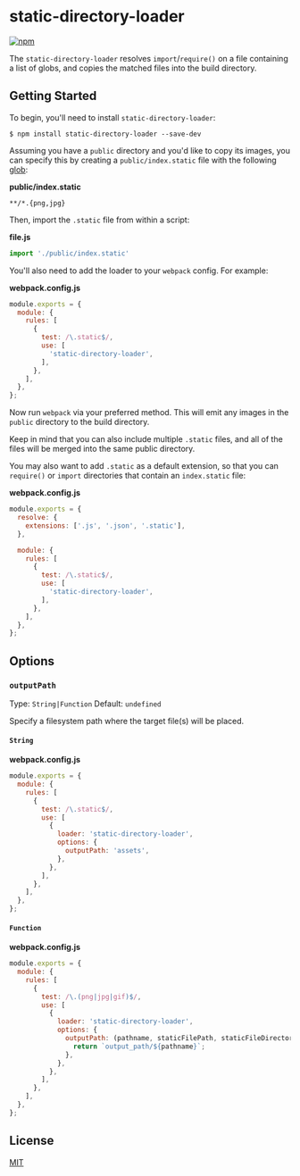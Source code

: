 # static-directory-loader

[![npm][npm]][npm-url]

The `static-directory-loader` resolves `import`/`require()` on a file containing a list of globs, and copies the matched files into the build directory.

## Getting Started

To begin, you'll need to install `static-directory-loader`:

```console
$ npm install static-directory-loader --save-dev
```

Assuming you have a `public` directory and you'd like to copy its images, you can specify this by creating a `public/index.static` file with the following [glob](https://www.npmjs.com/package/glob#glob-primer):

**public/index.static**

```
**/*.{png,jpg}
```

Then, import the `.static` file from within a script:

**file.js**

```js
import './public/index.static'
```

You'll also need to add the loader to your `webpack` config. For example:

**webpack.config.js**

```js
module.exports = {
  module: {
    rules: [
      {
        test: /\.static$/,
        use: [
          'static-directory-loader',
        ],
      },
    ],
  },
};
```

Now run `webpack` via your preferred method. This will emit any images in the `public` directory to the build directory.

Keep in mind that you can also include multiple `.static` files, and all of the files will be merged into the same public directory.

You may also want to add `.static` as a default extension, so that you can `require()` or `import` directories that contain an `index.static` file:

**webpack.config.js**

```js
module.exports = {
  resolve: {
    extensions: ['.js', '.json', '.static'],
  },

  module: {
    rules: [
      {
        test: /\.static$/,
        use: [
          'static-directory-loader',
        ],
      },
    ],
  },
};
```

## Options

### `outputPath`

Type: `String|Function`
Default: `undefined`

Specify a filesystem path where the target file(s) will be placed.

#### `String`

**webpack.config.js**

```js
module.exports = {
  module: {
    rules: [
      {
        test: /\.static$/,
        use: [
          {
            loader: 'static-directory-loader',
            options: {
              outputPath: 'assets',
            },
          },
        ],
      },
    ],
  },
};
```

#### `Function`

**webpack.config.js**

```js
module.exports = {
  module: {
    rules: [
      {
        test: /\.(png|jpg|gif)$/,
        use: [
          {
            loader: 'static-directory-loader',
            options: {
              outputPath: (pathname, staticFilePath, staticFileDirectory) => {
                return `output_path/${pathname}`;
              },
            },
          },
        ],
      },
    ],
  },
};
```

## License

[MIT](./LICENSE.md)

[npm]: https://img.shields.io/npm/v/static-directory-loader.svg
[npm-url]: https://npmjs.com/package/static-directory-loader
